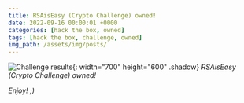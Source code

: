 ```yaml
---
title: RSAisEasy (Crypto Challenge) owned!
date: 2022-09-16 00:00:01 +0000
categories: [hack the box, owned]
tags: [hack the box, challenge, owned]
img_path: /assets/img/posts/
---
```


![Challenge results](owned-rsaiseasy.png){: width="700" height="600" .shadow}
_RSAisEasy (Crypto Challenge) owned!_

_Enjoy! ;)_
